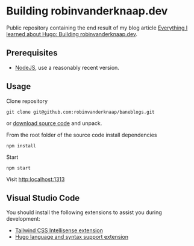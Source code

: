 # Building robinvanderknaap.dev
Public repository containing the end result of my blog article [Everything I learned about Hugo: Building robinvanderknaap.dev](https://robinvanderknaap.dev/blog/building-robinvanderknaap-dev/).

## Prerequisites
- [NodeJS](https://nodejs.org/), use a reasonably recent version.

## Usage
Clone repository

```
git clone git@github.com:robinvanderknaap/baneblogs.git
```

or [download source code](https://github.com/robinvanderknaap/baneblogs/archive/refs/heads/main.zip) and unpack.

From the root folder of the source code install dependencies
```
npm install
```

Start
```
npm start
```

Visit [http:localhost:1313](http://localhost:1313)

## Visual Studio Code
You should install the following extensions to assist you during development:
- [Tailwind CSS Intellisense extension](https://marketplace.visualstudio.com/items?itemName=bradlc.vscode-tailwindcss)
- [Hugo language and syntax support extension](https://marketplace.visualstudio.com/items?itemName=budparr.language-hugo-vscode)

